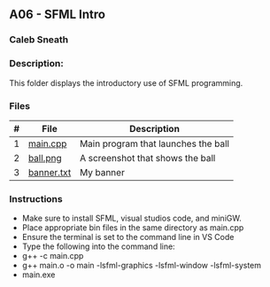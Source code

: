 ## A06 - SFML Intro
### Caleb Sneath
### Description:

This folder displays the introductory use of SFML programming.

### Files

|   #   | File            | Description                                        |
| :---: | --------------- | -------------------------------------------------- |
|   1   | [main.cpp]()         | Main program that launches the ball      |
|   2   | [ball.png]()  | A screenshot that shows the ball         |
|   3   | [banner.txt]() | My banner |

### Instructions

- Make sure to install SFML, visual studios code, and miniGW.
- Place appropriate bin files in the same directory as main.cpp
- Ensure the terminal is set to the command line in VS Code
- Type the following into the command line:
- g++ -c main.cpp
- g++ main.o -o main -lsfml-graphics -lsfml-window -lsfml-system
- main.exe

